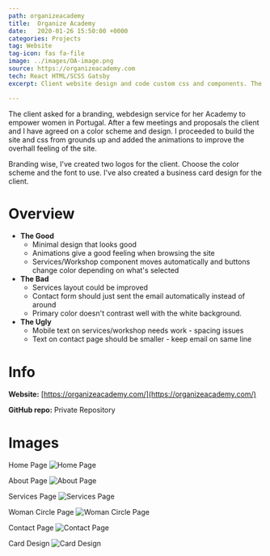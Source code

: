 ```yaml
---
path: organizeacademy
title:  Organize Academy
date:   2020-01-26 15:50:00 +0000
categories: Projects
tag: Website
tag-icon: fas fa-file
image: ../images/OA-image.png
source: https://organizeacademy.com
tech: React HTML/SCSS Gatsby
excerpt: Client website design and code custom css and components. The website is an Academy for empowering women in Portugal.

---
```

The client asked for a branding, webdesign service for her Academy to empower women in Portugal. After a few meetings and proposals the client and I have agreed on a color scheme and design. I proceeded to build the site and css from grounds up and added the animations to improve the overhall feeling of the site.

Branding wise, I've created two logos for the client. Choose the color scheme and the font to use. I've also created a business card design for the client.

# Overview

- **The Good**
  - Minimal design that looks good
  - Animations give a good feeling when browsing the site
  - Services/Workshop component moves automatically and buttons change color depending on what's selected
- **The Bad**
  - Services layout could be improved
  - Contact form should just sent the email automatically instead of around
  - Primary color doesn't contrast well with the white background.
- **The Ugly**
  - Mobile text on services/workshop needs work - spacing issues
  - Text on contact page should be smaller - keep email on same line

# Info

**Website:** [https://organizeacademy.com/](https://organizeacademy.com/)

**GitHub repo:** Private Repository

# Images

Home Page
![Home Page](../images/OA-home.png)

About Page
![About Page](../images/OA-about.png)

Services Page
![Services Page](../images/OA-services.png)

Woman Circle Page
![Woman Circle Page](../images/OA-womancircle.png)

Contact Page
![Contact Page](../images/OA-contacts.png)

Card Design
![Card Design](../images/OA-card.png)
